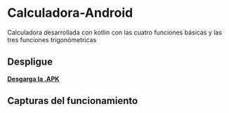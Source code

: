 # Calculadora-Android
Calculadora desarrollada con kotlin con las cuatro funciones básicas y las tres funciones trigonómetricas

## Despligue
**[Desgarga la .APK](/Apk)**

## Capturas del funcionamiento
